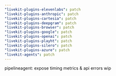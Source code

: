 ```yaml
---
"livekit-plugins-elevenlabs": patch
"livekit-plugins-anthropic": patch
"livekit-plugins-cartesia": patch
"livekit-plugins-deepgram": patch
"livekit-plugins-browser": patch
"livekit-plugins-google": patch
"livekit-plugins-openai": patch
"livekit-plugins-playht": patch
"livekit-plugins-silero": patch
"livekit-plugins-azure": patch
"livekit-agents": patch
---
```


pipelineagent: expose timing metrics & api errors wip

